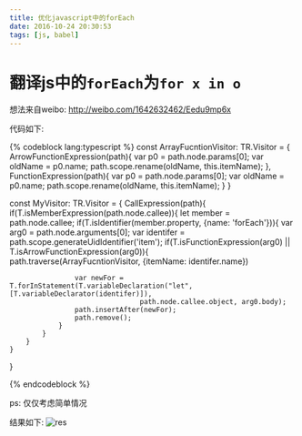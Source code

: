 ```yaml
---
title: 优化javascript中的forEach
date: 2016-10-24 20:30:53
tags: [js, babel]
---
```


# 翻译js中的`forEach`为`for x in o`

想法来自weibo: http://weibo.com/1642632462/Eedu9mp6x

代码如下:

{% codeblock lang:typescript %}
const ArrayFucntionVisitor: TR.Visitor = {
    ArrowFunctionExpression(path){
        var p0 = path.node.params[0];
        var oldName = p0.name;
        path.scope.rename(oldName, this.itemName);
    },
    FunctionExpression(path){
        var p0 = path.node.params[0];
        var oldName = p0.name;
        path.scope.rename(oldName, this.itemName);
    }
}

const MyVisitor: TR.Visitor = {
    CallExpression(path){
        if(T.isMemberExpression(path.node.callee)){
            let member = path.node.callee;
            if(T.isIdentifier(member.property, {name: 'forEach'})){
                var arg0 = path.node.arguments[0];
                var identifer = path.scope.generateUidIdentifier('item');
                if(T.isFunctionExpression(arg0) || T.isArrowFunctionExpression(arg0)){                                                           
                    path.traverse(ArrayFucntionVisitor, {itemName: identifer.name})

                    var newFor = T.forInStatement(T.variableDeclaration("let", [T.variableDeclarator(identifer)]),
                                    path.node.callee.object, arg0.body);
                    path.insertAfter(newFor);
                    path.remove();
                }
            }
        }        
    }
}

{% endcodeblock  %}

ps: 仅仅考虑简单情况


结果如下:
![res](/images/babel_for_opt.png)